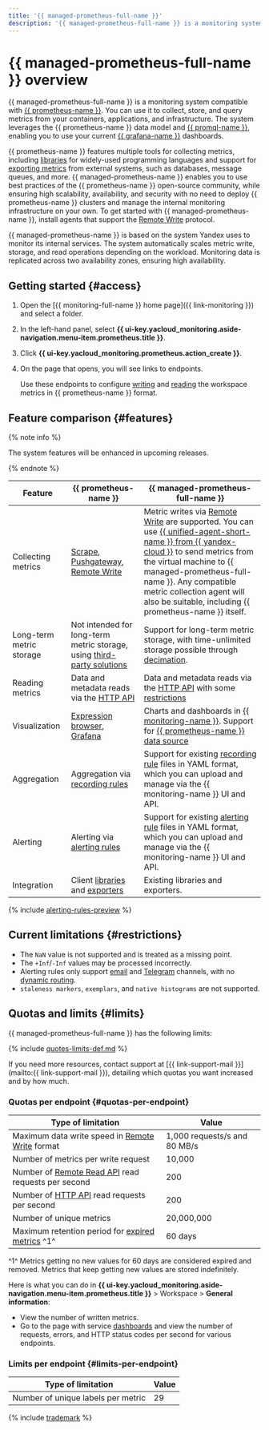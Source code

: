 ```yaml
---
title: '{{ managed-prometheus-full-name }}'
description: '{{ managed-prometheus-full-name }} is a monitoring system compatible with {{ prometheus-name }}. You can use it to collect, store, and query metrics from your containers, applications, and infrastructure. The system leverages the {{ prometheus-name }} data model and {{ promql-name }}, enabling you to use your current {{ grafana-name }} dashboards.'
---
```


# {{ managed-prometheus-full-name }} overview



{{ managed-prometheus-full-name }} is a monitoring system compatible with [{{ prometheus-name }}](https://prometheus.io/docs/introduction/overview/). You can use it to collect, store, and query metrics from your containers, applications, and infrastructure. The system leverages the {{ prometheus-name }} data model and [{{ promql-name }}](https://prometheus.io/docs/prometheus/latest/querying/basics/), enabling you to use your current [{{ grafana-name }}](https://grafana.com/grafana/) dashboards.

{{ prometheus-name }} features multiple tools for collecting metrics, including [libraries](https://prometheus.io/docs/instrumenting/clientlibs/) for widely-used programming languages and support for [exporting metrics](https://prometheus.io/docs/instrumenting/exporters/) from external systems, such as databases, message queues, and more. {{ managed-prometheus-name }} enables you to use best practices of the {{ prometheus-name }} open-source community, while ensuring high scalability, availability, and security with no need to deploy {{ prometheus-name }} clusters and manage the internal monitoring infrastructure on your own. To get started with {{ managed-prometheus-name }}, install agents that support the [Remote Write](https://prometheus.io/docs/prometheus/latest/configuration/configuration/#remote_write) protocol.

{{ managed-prometheus-name }} is based on the system Yandex uses to monitor its internal services. The system automatically scales metric write, storage, and read operations depending on the workload. Monitoring data is replicated across two availability zones, ensuring high availability.

## Getting started {#access}

1. Open the [{{ monitoring-full-name }} home page]({{ link-monitoring }}) and select a folder.
1. In the left-hand panel, select **{{ ui-key.yacloud_monitoring.aside-navigation.menu-item.prometheus.title }}**.
1. Click **{{ ui-key.yacloud_monitoring.prometheus.action_create }}**.
1. On the page that opens, you will see links to endpoints.

   Use these endpoints to configure [writing](ingestion/index.md) and [reading](querying/index.md) the workspace metrics in {{ prometheus-name }} format.

## Feature comparison {#features}

{% note info %}

The system features will be enhanced in upcoming releases.

{% endnote %}


Feature | {{ prometheus-name }} | {{ managed-prometheus-full-name }}
--- | --- | ---
Collecting metrics | [Scrape](https://prometheus.io/docs/prometheus/latest/configuration/configuration/#scrape_config), [Pushgateway](https://prometheus.io/docs/instrumenting/pushing/), [Remote Write](https://prometheus.io/docs/prometheus/latest/configuration/configuration/#remote_write) | Metric writes via [Remote Write](https://prometheus.io/docs/prometheus/latest/configuration/configuration/#remote_write) are supported. You can use [{{ unified-agent-short-name }} from {{ yandex-cloud }}](ingestion/prometheus-agent.md) to send metrics from the virtual machine to {{ managed-prometheus-full-name }}. Any compatible metric collection agent will also be suitable, including {{ prometheus-name }} itself.
Long-term metric storage | Not intended for long-term metric storage, using [third-party solutions](https://prometheus.io/docs/prometheus/latest/storage/#existing-integrations) | Support for long-term metric storage, with time-unlimited storage possible through [decimation](../../concepts/decimation.md).
Reading metrics | Data and metadata reads via the [HTTP API](https://prometheus.io/docs/prometheus/latest/querying/api/) | Data and metadata reads via the [HTTP API](https://prometheus.io/docs/prometheus/latest/querying/api/) with some [restrictions](querying/grafana.md#restrictions)
Visualization | [Expression browser](https://prometheus.io/docs/visualization/browser/), [Grafana](https://prometheus.io/docs/visualization/grafana/) | Charts and dashboards in [{{ monitoring-name }}](querying/monitoring.md). Support for [{{ prometheus-name }} data source](https://grafana.com/docs/grafana/latest/datasources/prometheus/)
Aggregation | Aggregation via [recording rules](https://prometheus.io/docs/prometheus/latest/configuration/recording_rules/) | Support for existing [recording rule](recording-rules.md) files in YAML format, which you can upload and manage via the {{ monitoring-name }} UI and API.
Alerting | Alerting via [alerting rules](https://prometheus.io/docs/prometheus/latest/configuration/alerting_rules/) | Support for existing [alerting rule](alerting-rules.md) files in YAML format, which you can upload and manage via the {{ monitoring-name }} UI and API.
Integration | Client [libraries](https://prometheus.io/docs/instrumenting/clientlibs/) and [exporters](https://prometheus.io/docs/instrumenting/exporters/) | Existing libraries and exporters.

{% include [alerting-rules-preview](../../../_includes/monitoring/alerting-rules-preview.md) %}

## Current limitations {#restrictions}

* The `NaN` value is not supported and is treated as a missing point.
* The `+Inf`/`-Inf` values may be processed incorrectly.
* Alerting rules only support [email](https://prometheus.io/docs/alerting/latest/configuration/#email_config) and [Telegram](https://prometheus.io/docs/alerting/latest/configuration/#telegram_config) channels, with no [dynamic routing](https://prometheus.io/docs/alerting/latest/configuration/#route).
* `staleness markers`, `exemplars`, and `native histograms` are not supported.

## Quotas and limits {#limits}

{{ managed-prometheus-full-name }} has the following limits:

{% include [quotes-limits-def.md](../../../_includes/quotes-limits-def.md) %}

If you need more resources, contact support at [{{ link-support-mail }}](mailto:{{ link-support-mail }}), detailing which quotas you want increased and by how much.

### Quotas per endpoint {#quotas-per-endpoint}

Type of limitation | Value
----- | -----
Maximum data write speed in [Remote Write](https://prometheus.io/docs/prometheus/latest/configuration/configuration/#remote_write) format | 1,000 requests/s and 80 MB/s
Number of metrics per write request | 10,000
Number of [Remote Read API](https://prometheus.io/docs/prometheus/latest/querying/remote_read_api) read requests per second | 200
Number of [HTTP API](https://prometheus.io/docs/prometheus/latest/querying/api/) read requests per second | 200
Number of unique metrics | 20,000,000
Maximum retention period for [expired metrics](../../concepts/ttl.md) ^1^ | 60 days

^1^ Metrics getting no new values for 60 days are considered expired and removed. Metrics that keep getting new values are stored indefinitely.

Here is what you can do in **{{ ui-key.yacloud_monitoring.aside-navigation.menu-item.prometheus.title }}** > Workspace > **General information**:

* View the number of written metrics.
* Go to the page with service [dashboards](../../concepts/visualization/dashboard) and view the number of requests, errors, and HTTP status codes per second for various endpoints.

### Limits per endpoint {#limits-per-endpoint}

Type of limitation | Value
----- | -----
Number of unique labels per metric | 29

{% include [trademark](../../../_includes/monitoring/trademark.md) %}
